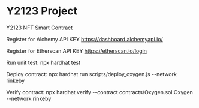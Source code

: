 # Y2123 Project

Y2123 NFT Smart Contract

Register for Alchemy API KEY
https://dashboard.alchemyapi.io/

Register for Etherscan API KEY
https://etherscan.io/login

Run unit test:
npx hardhat test

Deploy contract:
npx hardhat run scripts/deploy_oxygen.js --network rinkeby

Verify contract:
npx hardhat verify --contract contracts/Oxygen.sol:Oxygen --network rinkeby <deployed contract address>